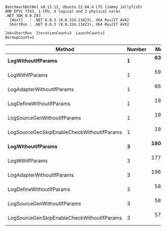 ```

BenchmarkDotNet v0.13.12, Ubuntu 22.04.4 LTS (Jammy Jellyfish)
AMD EPYC 7763, 1 CPU, 4 logical and 2 physical cores
.NET SDK 8.0.203
  [Host]   : .NET 8.0.3 (8.0.324.11423), X64 RyuJIT AVX2
  ShortRun : .NET 8.0.3 (8.0.324.11423), X64 RyuJIT AVX2

Job=ShortRun  IterationCount=3  LaunchCount=1  
WarmupCount=3  

```
| Method                                     | Number | Mean      | Error     | StdDev   | Min       | Max       | Gen0   | Allocated |
|------------------------------------------- |------- |----------:|----------:|---------:|----------:|----------:|-------:|----------:|
| **LogWithoutIfParams**                         | **1**      |  **63.95 ns** |  **3.424 ns** | **0.188 ns** |  **63.74 ns** |  **64.08 ns** | **0.0010** |      **88 B** |
| LogWithIfParams                            | 1      |  59.10 ns |  1.928 ns | 0.106 ns |  59.04 ns |  59.22 ns | 0.0010 |      88 B |
| LogAdapterWithoutIfParams                  | 1      |  66.16 ns | 17.304 ns | 0.948 ns |  65.30 ns |  67.18 ns | 0.0010 |      88 B |
| LogDefineWithoutIfParams                   | 1      |  19.95 ns |  2.695 ns | 0.148 ns |  19.85 ns |  20.12 ns |      - |         - |
| LogSourceGenWithoutIfParams                | 1      |  19.98 ns |  1.047 ns | 0.057 ns |  19.91 ns |  20.03 ns |      - |         - |
| LogSourceGenSkipEnableCheckWithoutIfParams | 1      |  19.14 ns |  0.104 ns | 0.006 ns |  19.13 ns |  19.14 ns |      - |         - |
| **LogWithoutIfParams**                         | **3**      | **180.89 ns** |  **6.199 ns** | **0.340 ns** | **180.50 ns** | **181.13 ns** | **0.0031** |     **264 B** |
| LogWithIfParams                            | 3      | 177.36 ns |  3.062 ns | 0.168 ns | 177.18 ns | 177.51 ns | 0.0031 |     264 B |
| LogAdapterWithoutIfParams                  | 3      | 196.95 ns | 66.365 ns | 3.638 ns | 194.49 ns | 201.13 ns | 0.0031 |     264 B |
| LogDefineWithoutIfParams                   | 3      |  58.97 ns |  0.783 ns | 0.043 ns |  58.92 ns |  59.00 ns |      - |         - |
| LogSourceGenWithoutIfParams                | 3      |  58.27 ns |  0.111 ns | 0.006 ns |  58.27 ns |  58.28 ns |      - |         - |
| LogSourceGenSkipEnableCheckWithoutIfParams | 3      |  57.69 ns |  1.397 ns | 0.077 ns |  57.63 ns |  57.78 ns |      - |         - |
